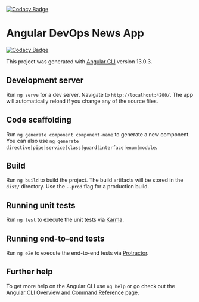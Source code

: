 [![Codacy Badge](https://app.codacy.com/project/badge/Grade/1ec15a1bd12e437bab332b183762f395)](https://www.codacy.com/gh/atomic-structure/angular-bootstap-devops-news/dashboard?utm_source=github.com&amp;utm_medium=referral&amp;utm_content=atomic-structure/angular-bootstap-devops-news&amp;utm_campaign=Badge_Grade)
# Angular DevOps News App

[![Codacy Badge](https://api.codacy.com/project/badge/Grade/c2acd7dd967a44e2b318b17b22ead8cf)](https://app.codacy.com/gh/atomic-structure/angular-bootstap-devops-news?utm_source=github.com&utm_medium=referral&utm_content=atomic-structure/angular-bootstap-devops-news&utm_campaign=Badge_Grade_Settings)

This project was generated with [Angular CLI](https://github.com/angular/angular-cli) version 13.0.3.

## Development server

Run `ng serve` for a dev server. Navigate to `http://localhost:4200/`. The app will automatically reload if you change any of the source files.

## Code scaffolding

Run `ng generate component component-name` to generate a new component. You can also use `ng generate directive|pipe|service|class|guard|interface|enum|module`.

## Build

Run `ng build` to build the project. The build artifacts will be stored in the `dist/` directory. Use the `--prod` flag for a production build.

## Running unit tests

Run `ng test` to execute the unit tests via [Karma](https://karma-runner.github.io).

## Running end-to-end tests

Run `ng e2e` to execute the end-to-end tests via [Protractor](http://www.protractortest.org/).

## Further help

To get more help on the Angular CLI use `ng help` or go check out the [Angular CLI Overview and Command Reference](https://angular.io/cli) page.
